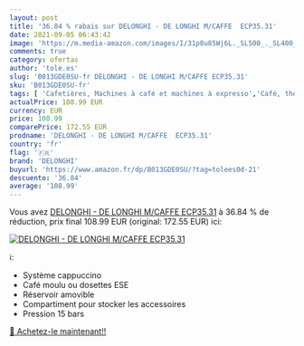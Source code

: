 ```yaml
---
layout: post
title: '36.84 % rabais sur DELONGHI - DE LONGHI M/CAFFE  ECP35.31'
date: 2021-09-05 06:43:42
image: 'https://m.media-amazon.com/images/I/31p0u85Wj6L._SL500_._SL400_.jpg'
comments: true
category: ofertas
author: 'tole.es'
slug: 'B013GDE0SU-fr DELONGHI - DE LONGHI M/CAFFE ECP35.31'
sku: 'B013GDE0SU-fr'
tags: [ 'Cafetières, Machines à café et machines à expresso','Café, thé et expresso','Cuisine et Maison','Machines à café automatiques','Machines à expresso et cappuccino','delonghi', ]
actualPrice: 108.99 EUR
currency: EUR
price: 108.99
comparePrice: 172.55 EUR
prodname: 'DELONGHI - DE LONGHI M/CAFFE  ECP35.31'
country: 'fr'
flag: '🇫🇷'
brand: 'DELONGHI'
buyurl: 'https://www.amazon.fr/dp/B013GDE0SU/?tag=tolees0d-21'
descuento: '36.84'
average: '108.99'
---
```


Vous avez [DELONGHI - DE LONGHI M/CAFFE  ECP35.31](https://www.amazon.fr/dp/B013GDE0SU/?tag=tolees0d-21)  à  36.84 % de réduction, prix final  108.99 EUR (original: 172.55 EUR) ici:

[![DELONGHI - DE LONGHI M/CAFFE  ECP35.31](https://m.media-amazon.com/images/I/31p0u85Wj6L._SL500_._SL400_.jpg)](https://www.amazon.fr/dp/B013GDE0SU/?tag=tolees0d-21)

ℹ️:

- Système cappuccino
- Café moulu ou dosettes ESE
- Réservoir amovible
- Compartiment pour stocker les accessoires
- Pression 15 bars

[🛒 Achetez-le maintenant!!](https://www.amazon.fr/dp/B013GDE0SU/?tag=tolees0d-21)
